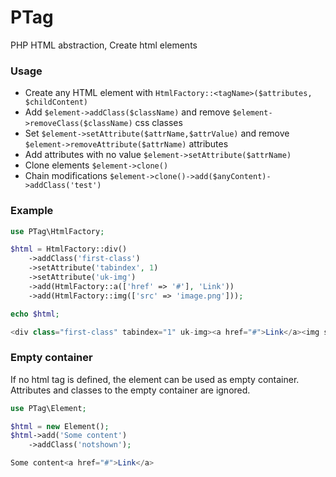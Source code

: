 # PTag

PHP HTML abstraction, Create html elements

### Usage
- Create any HTML element with `HtmlFactory::<tagName>($attributes, $childContent)`
- Add `$element->addClass($className)` and remove `$element->removeClass($className)` css classes
- Set `$element->setAttribute($attrName,$attrValue)` and remove `$element->removeAttribute($attrName)` attributes
- Add attributes with no value `$element->setAttribute($attrName)`
- Clone elements `$element->clone()`
- Chain modifications `$element->clone()->add($anyContent)->addClass('test')`

### Example

```php 
use PTag\HtmlFactory;

$html = HtmlFactory::div()
    ->addClass('first-class')
    ->setAttribute('tabindex', 1)
    ->setAttribute('uk-img')
    ->add(HtmlFactory::a(['href' => '#'], 'Link'))
    ->add(HtmlFactory::img(['src' => 'image.png']));

echo $html;

<div class="first-class" tabindex="1" uk-img><a href="#">Link</a><img src="image.png"/></div>
 ```

### Empty container

If no html tag is defined, the element can be used as empty container. Attributes and classes to the empty container are
ignored.

```php 
use PTag\Element;

$html = new Element();
$html->add('Some content')
    ->addClass('notshown');

Some content<a href="#">Link</a>
 ```

